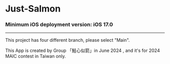 # Just-Salmon
### Minimum iOS deployment version: iOS 17.0
---
This project has four different branch, please select "Main".

This App is created by Group 「鮭心似箭」in June 2024 , and it's for 2024 MAIC contest in Taiwan only. 

